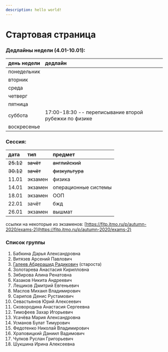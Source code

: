 ```yaml
---
description: hello world!
---
```


# Стартовая страница

### Дедлайны недели \(4.01-10.01\):

| день недели | дедлайн |
| :--- | :--- |
| понедельник |  |
| вторник |  |
| среда |  |
| четверг |  |
| пятница |  |
| суббота | 17:00-18:30 -- переписывание второй рубежки по физике |
| воскресенье |  |

### Сессия:

| дата | тип | предмет |
| :--- | :--- | :--- |
| ~~25.12~~ | ~~зачёт~~ | ~~английский~~ |
| ~~30.12~~ | ~~зачёт~~ | ~~физкультура~~ |
| 11.01 | экзамен | физика |
| 14.01 | экзамен | операционные системы |
| 18.01 | экзамен | ООП |
| 22.01 | зачёт | бжд |
| 26.01 | экзамен | вышмат |

ссылки на некоторые из экзаменов: [https://fitp.itmo.ru/p/autumn-2020/exams-2](https://fitp.itmo.ru/p/autumn-2020/exams-2)

### Список группы

1. Бабкина Дарья Александровна 
2. Витязев Арсений Павлович 
3. [Галеев Абдерашид Радикович](https://vk.com/grashid) \(староста\) 
4. Золотарева Анастасия Кирилловна 
5. Зябирова Алина Ренатовна 
6. Казаков Никита Андреевич 
7. Лещиков Дмитрий Евгеньевич 
8. Маслов Михаил Владимирович  
9. Сарипов Денис Рустамович 
10. Севастьянов Юрий Алексеевич
11. Сковородина Анастасия Сергеевна
12. Тимофеев Захар Игорьевич 
13. Усачёва Мария Александровна 
14. Усманов Булат Тимурович 
15. Федотенко Николай Владимирович 
16. Храповицкий Даниил Вадимович 
17. Чулков Руслан Григорьевич 
18. Шукшина Ирина Алексеевна

